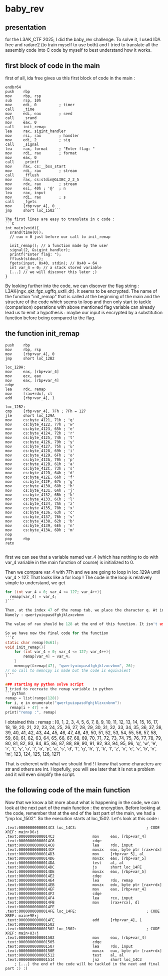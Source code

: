 # baby_rev
## presentation
for the L3AK_CTF 2025, I did the baby_rev challenge. 
To solve it, I used IDA free and radare2 (to train myself to use both) and I tried to translate all the assembly code into C code by myself to best understand how it works.

## first block of code in the main

first of all, ida free gives us this first block of code in the main : 

```assembly
endbr64
push    rbp
mov     rbp, rsp
sub     rsp, 10h
mov     edi, 0          ; timer
call    _time
mov     edi, eax        ; seed
call    _srand
mov     eax, 0
call    init_remap
lea     rax, sigint_handler
mov     rsi, rax        ; handler
mov     edi, 2          ; sig
call    _signal
lea     rax, format     ; "Enter flag: "
mov     rdi, rax        ; format
mov     eax, 0
call    _printf
mov     rax, cs:__bss_start
mov     rdi, rax        ; stream
call    _fflush
mov     rax, cs:stdin@GLIBC_2_2_5
mov     rdx, rax        ; stream
mov     esi, 40h ; '@'  ; n
lea     rax, input
mov     rdi, rax        ; s
call    _fgets
mov     [rbp+var_4], 0
jmp     short loc_1502```

The first lines are easy to translate in c code :
```C
int main(void){
  srand(time(0));
  // eax = 0 just before our call to init_remap

  init_remap(); // a function made by the user
  signal(2, &sigint_handler);
  printf("Enter flag: ");
  fflush(stdout);
  fgets(input, 0x40, stdin); // 0x40 = 64
  int var_4 = 0; // a stack stored variable
  [...] // we will discover this later ;)
}
```

By looking further into the code, we can discover the flag string : L3AK{ngx_qkt_fgz_ugffq_uxtll_dt}. It seems to be encrypted. The name of the function "init_remap" that is called at the beginning of the main and the structure of the code which seems to loop and then only start to tackle (comparison) operations with above mentioned flag variable can already lead us to emit a hypothesis : maybe our input is encrypted by a substitution function before being compared to the flag. 


## the function init_remap

```assembly
push    rbp
mov     rbp, rsp
mov     [rbp+var_4], 0
jmp     short loc_12B2

loc_129A:
mov     eax, [rbp+var_4]
mov     ecx, eax
mov     eax, [rbp+var_4]
cdqe
lea     rdx, remap
mov     [rax+rdx], cl
add     [rbp+var_4], 1

loc_12B2:
cmp     [rbp+var_4], 7Fh ; 7Fh = 127
jle     short loc_129A
mov     cs:byte_4121, 71h ; 'q'
mov     cs:byte_4122, 77h ; 'w'
mov     cs:byte_4123, 65h ; 'e'
mov     cs:byte_4124, 72h ; 'r'
mov     cs:byte_4125, 74h ; 't'
mov     cs:byte_4126, 79h ; 'y'
mov     cs:byte_4127, 75h ; 'u'
mov     cs:byte_4128, 69h ; 'i'
mov     cs:byte_4129, 6Fh ; 'o'
mov     cs:byte_412A, 70h ; 'p'
mov     cs:byte_412B, 61h ; 'a'
mov     cs:byte_412C, 73h ; 's'
mov     cs:byte_412D, 64h ; 'd'
mov     cs:byte_412E, 66h ; 'f'
mov     cs:byte_412F, 67h ; 'g'
mov     cs:byte_4130, 68h ; 'h'
mov     cs:byte_4131, 6Ah ; 'j'
mov     cs:byte_4132, 6Bh ; 'k'
mov     cs:byte_4133, 6Ch ; 'l'
mov     cs:byte_4134, 7Ah ; 'z'
mov     cs:byte_4135, 78h ; 'x'
mov     cs:byte_4136, 63h ; 'c'
mov     cs:byte_4137, 76h ; 'v'
mov     cs:byte_4138, 62h ; 'b'
mov     cs:byte_4139, 6Eh ; 'n'
mov     cs:byte_413A, 6Dh ; 'm'
nop
pop     rbp
retn


```

first we can see that a variable named var_4 (which has nothing to do with var_4 variable in the main function of course) is initialized to 0.

Then we compare var_4 with 7Fh and we are going to loop in loc_129A until var_4 > 127. That looks like a for loop !
The code in the loop is relatively simple to understand, we get
```C
for (int var_4 = 0; var_4 <= 127; var_4++){
  remap[var_4] = var_4;
}```

Then, at the index 47 of the remap tab, we place the character q. At index 48, the character w... and so on for all the characters in order on a qwerty keyboard.
Namely : qwertyuiopasdfghjklzxcvbnm

The value of rax should be 128 at the end of this function. It isn't useful. This should be a void function.

So we have now the final code for the function
```C
static char remap[0x61];
void init_remap(){
    for (int var_4 = 0; var_4 <= 127; var_4++){
        remap[var_4] = var_4;
    }
    memncpy(&remap[47], "qwertyuiopasdfghjklzxcvbnm", 26);
// no call to memncpy is made but the code is equivalent
}```

### starting my python solve script
I tried to recreate the remap variable in python
```python
remap = list(range(128))
for i, e in enumerate("qwertyuiopasdfghjklzxcvbnm"):
  remap[i + 47] = e
print("remap :", remap)
```
I obtained this : remap : [0, 1, 2, 3, 4, 5, 6, 7, 8, 9, 10, 11, 12, 13, 14, 15, 16, 17, 18, 19, 20, 21, 22, 23, 24, 25, 26, 27, 28, 29, 30, 31, 32, 33, 34, 35, 36, 37, 38, 39, 40, 41, 42, 43, 44, 45, 46, 47, 48, 49, 50, 51, 52, 53, 54, 55, 56, 57, 58, 59, 60, 61, 62, 63, 64, 65, 66, 67, 68, 69, 70, 71, 72, 73, 74, 75, 76, 77, 78, 79, 80, 81, 82, 83, 84, 85, 86, 87, 88, 89, 90, 91, 92, 93, 94, 95, 96, 'q', 'w', 'e', 'r', 't', 'y', 'u', 'i', 'o', 'p', 'a', 's', 'd', 'f', 'g', 'h', 'j', 'k', 'l', 'z', 'x', 'c', 'v', 'b', 'n', 'm', 123, 124, 125, 126, 127]

That is coherent with what we should find ! I know that some characters are str and others are int. Hopefully, you will see later that it is not a problem and it will even simplify the script.

## the following code of the main function

Now that we know a bit more about what is happening in the code, we can look at the next part of the main function : the encryption.
Before looking at the code, remember that at the end of the last part of the main, we had a "jmp loc_1502". So the execution starts at loc_1502.
Let's look at this code : 



```assembly
.text:00000000000014C3 loc_14C3:                               ; CODE XREF: main+D6↓j
.text:00000000000014C3                 mov     eax, [rbp+var_4]
.text:00000000000014C6                 cdqe
.text:00000000000014C8                 lea     rdx, input
.text:00000000000014CF                 movzx   eax, byte ptr [rax+rdx]
.text:00000000000014D3                 mov     [rbp+var_5], al
.text:00000000000014D6                 movzx   eax, [rbp+var_5]
.text:00000000000014DA                 test    al, al
.text:00000000000014DC                 js      short loc_14FE
.text:00000000000014DE                 movzx   eax, [rbp+var_5]
.text:00000000000014E2                 cdqe
.text:00000000000014E4                 lea     rdx, remap
.text:00000000000014EB                 movzx   edx, byte ptr [rax+rdx]
.text:00000000000014EF                 mov     eax, [rbp+var_4]
.text:00000000000014F2                 cdqe
.text:00000000000014F4                 lea     rcx, input
.text:00000000000014FB                 mov     [rax+rcx], dl
.text:00000000000014FE
.text:00000000000014FE loc_14FE:                               ; CODE XREF: main+9E↑j
.text:00000000000014FE                 add     [rbp+var_4], 1
.text:0000000000001502
.text:0000000000001502 loc_1502:                               ; CODE XREF: main+83↑j
.text:0000000000001502                 mov     eax, [rbp+var_4]
.text:0000000000001505                 cdqe
.text:0000000000001507                 lea     rdx, input
.text:000000000000150E                 movzx   eax, byte ptr [rax+rdx]
.text:0000000000001512                 test    al, al
.text:0000000000001514                 jnz     short loc_14C3
    ; [...] the end of the code will be tackled in the next and final part :) :)
```
